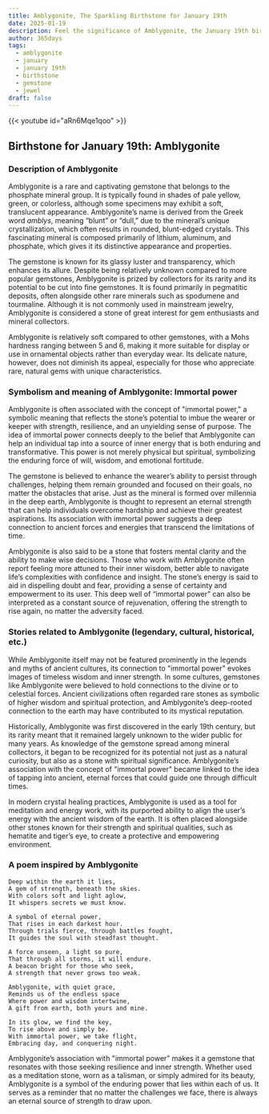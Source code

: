 ```yaml
---
title: Amblygonite, The Sparkling Birthstone for January 19th
date: 2025-01-19
description: Feel the significance of Amblygonite, the January 19th birthstone symbolizing Immortal power. Let its beauty and meaning brighten your day.
author: 365days
tags:
  - amblygonite
  - january
  - january 19th
  - birthstone
  - gemstone
  - jewel
draft: false
---
```


{{< youtube id="aRn6Mqe1qoo" >}}

## Birthstone for January 19th: Amblygonite

### Description of Amblygonite

Amblygonite is a rare and captivating gemstone that belongs to the phosphate mineral group. It is typically found in shades of pale yellow, green, or colorless, although some specimens may exhibit a soft, translucent appearance. Amblygonite’s name is derived from the Greek word _amblys_, meaning “blunt” or “dull,” due to the mineral’s unique crystallization, which often results in rounded, blunt-edged crystals. This fascinating mineral is composed primarily of lithium, aluminum, and phosphate, which gives it its distinctive appearance and properties.

The gemstone is known for its glassy luster and transparency, which enhances its allure. Despite being relatively unknown compared to more popular gemstones, Amblygonite is prized by collectors for its rarity and its potential to be cut into fine gemstones. It is found primarily in pegmatitic deposits, often alongside other rare minerals such as spodumene and tourmaline. Although it is not commonly used in mainstream jewelry, Amblygonite is considered a stone of great interest for gem enthusiasts and mineral collectors.

Amblygonite is relatively soft compared to other gemstones, with a Mohs hardness ranging between 5 and 6, making it more suitable for display or use in ornamental objects rather than everyday wear. Its delicate nature, however, does not diminish its appeal, especially for those who appreciate rare, natural gems with unique characteristics.

### Symbolism and meaning of Amblygonite: Immortal power

Amblygonite is often associated with the concept of "immortal power," a symbolic meaning that reflects the stone’s potential to imbue the wearer or keeper with strength, resilience, and an unyielding sense of purpose. The idea of immortal power connects deeply to the belief that Amblygonite can help an individual tap into a source of inner energy that is both enduring and transformative. This power is not merely physical but spiritual, symbolizing the enduring force of will, wisdom, and emotional fortitude.

The gemstone is believed to enhance the wearer’s ability to persist through challenges, helping them remain grounded and focused on their goals, no matter the obstacles that arise. Just as the mineral is formed over millennia in the deep earth, Amblygonite is thought to represent an eternal strength that can help individuals overcome hardship and achieve their greatest aspirations. Its association with immortal power suggests a deep connection to ancient forces and energies that transcend the limitations of time.

Amblygonite is also said to be a stone that fosters mental clarity and the ability to make wise decisions. Those who work with Amblygonite often report feeling more attuned to their inner wisdom, better able to navigate life’s complexities with confidence and insight. The stone’s energy is said to aid in dispelling doubt and fear, providing a sense of certainty and empowerment to its user. This deep well of “immortal power” can also be interpreted as a constant source of rejuvenation, offering the strength to rise again, no matter the adversity faced.

### Stories related to Amblygonite (legendary, cultural, historical, etc.)

While Amblygonite itself may not be featured prominently in the legends and myths of ancient cultures, its connection to "immortal power" evokes images of timeless wisdom and inner strength. In some cultures, gemstones like Amblygonite were believed to hold connections to the divine or to celestial forces. Ancient civilizations often regarded rare stones as symbolic of higher wisdom and spiritual protection, and Amblygonite’s deep-rooted connection to the earth may have contributed to its mystical reputation.

Historically, Amblygonite was first discovered in the early 19th century, but its rarity meant that it remained largely unknown to the wider public for many years. As knowledge of the gemstone spread among mineral collectors, it began to be recognized for its potential not just as a natural curiosity, but also as a stone with spiritual significance. Amblygonite’s association with the concept of "immortal power" became linked to the idea of tapping into ancient, eternal forces that could guide one through difficult times.

In modern crystal healing practices, Amblygonite is used as a tool for meditation and energy work, with its purported ability to align the user’s energy with the ancient wisdom of the earth. It is often placed alongside other stones known for their strength and spiritual qualities, such as hematite and tiger’s eye, to create a protective and empowering environment.

### A poem inspired by Amblygonite

```
Deep within the earth it lies,  
A gem of strength, beneath the skies.  
With colors soft and light aglow,  
It whispers secrets we must know.

A symbol of eternal power,  
That rises in each darkest hour.  
Through trials fierce, through battles fought,  
It guides the soul with steadfast thought.

A force unseen, a light so pure,  
That through all storms, it will endure.  
A beacon bright for those who seek,  
A strength that never grows too weak.

Amblygonite, with quiet grace,  
Reminds us of the endless space  
Where power and wisdom intertwine,  
A gift from earth, both yours and mine.

In its glow, we find the key,  
To rise above and simply be.  
With immortal power, we take flight,  
Embracing day, and conquering night.
```

Amblygonite’s association with "immortal power" makes it a gemstone that resonates with those seeking resilience and inner strength. Whether used as a meditation stone, worn as a talisman, or simply admired for its beauty, Amblygonite is a symbol of the enduring power that lies within each of us. It serves as a reminder that no matter the challenges we face, there is always an eternal source of strength to draw upon.